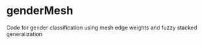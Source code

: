 # genderMesh
Code for gender classification using mesh edge weights and fuzzy stacked generalization
